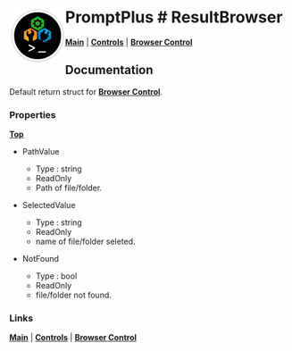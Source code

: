 # <img align="left" width="100" height="100" src="./images/icon.png"> PromptPlus # ResultBrowser
[**Main**](index.md#help) | 
[**Controls**](index.md#apis) |
[**Browser Control**](browser)

## Documentation
Default return struct for [**Browser Control**](browser). 

### Properties
[**Top**](#promptplus--resultbrowser)

- PathValue
	- Type : string
	- ReadOnly
	- Path of file/folder.

- SelectedValue 
	- Type : string
	- ReadOnly
	- name of file/folder seleted.

- NotFound 
	- Type : bool
	- ReadOnly
	- file/folder not found.

### Links

[**Main**](index.md#help) | 
[**Controls**](index.md#apis) |
[**Browser Control**](browser)
